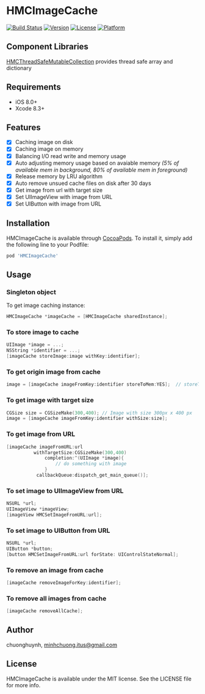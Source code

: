 # HMCImageCache

[![Build Status](https://travis-ci.org/hmchuong/iOS-ObjectiveC-HMCImageCache.svg?branch=master)](https://travis-ci.org/hmchuong/iOS-ObjectiveC-HMCImageCache)
[![Version](https://img.shields.io/cocoapods/v/HMCImageCache.svg?style=flat)](http://cocoapods.org/pods/HMCImageCache)
[![License](https://img.shields.io/cocoapods/l/HMCImageCache.svg?style=flat)](http://cocoapods.org/pods/HMCImageCache)
[![Platform](https://img.shields.io/cocoapods/p/HMCImageCache.svg?style=flat)](http://cocoapods.org/pods/HMCImageCache)

## Component Libraries
[HMCThreadSafeMutableCollection](http://cocoapods.org/pods/HMCThreadSafeMutableCollection) provides thread safe array and dictionary
## Requirements
- iOS 8.0+
- Xcode 8.3+

## Features
- [x] Caching image on disk
- [x] Caching image on memory
- [x] Balancing I/O read write and memory usage
- [x] Auto adjusting memory usage based on avaiable memory *(5% of available mem in background, 80% of available mem in foreground)* 
- [x] Release memory by LRU algorithm
- [x] Auto remove unsued cache files on disk after 30 days 
- [x] Get image from url with target size
- [x] Set UIImageView with image from URL
- [x] Set UIButton with image from URL

## Installation

HMCImageCache is available through [CocoaPods](http://cocoapods.org). To install
it, simply add the following line to your Podfile:

```ruby
pod 'HMCImageCache'
```
## Usage

### Singleton object
To get image caching instance:
```ObjectiveC
HMCImageCache *imageCache = [HMCImageCache sharedInstance];
```

### To store image to cache
```ObjectiveC
UIImage *image = ...;
NSString *identifier = ...;
[imageCache storeImage:image withKey:identifier];
```

### To get origin image from cache
```ObjectiveC
image = [imageCache imageFromKey:identifier storeToMem:YES];  // storeToMem: do you want image store to memory
```

### To get image with target size
```ObjectiveC
CGSize size = CGSizeMake(300,400); // Image with size 300px x 400 px
image = [imageCache imageFromKey:identifier withSize:size];
```

### To get image from URL
```ObjectiveC
[imageCache imageFromURL:url
          withTargetSize:CGSizeMake(300,400)
              completion:^(UIImage *image){
                  // do something with image
              }
           callbackQueue:dispatch_get_main_queue()];
```

### To set image to UIImageView from URL
```ObjectiveC
NSURL *url;
UIImageView *imageView;
[imageView HMCSetImageFromURL:url];
```

### To set image to UIButton from URL
```ObjectiveC
NSURL *url;
UIButton *button;
[button HMCSetImageFromURL:url forState: UIControlStateNormal];
```

### To remove an image from cache
```ObjectiveC
[imageCache removeImageForKey:identifier];
```

### To remove all images from cache
```ObjectiveC
[imageCache removeAllCache];
```

## Author

chuonghuynh, minhchuong.itus@gmail.com

## License

HMCImageCache is available under the MIT license. See the LICENSE file for more info.
